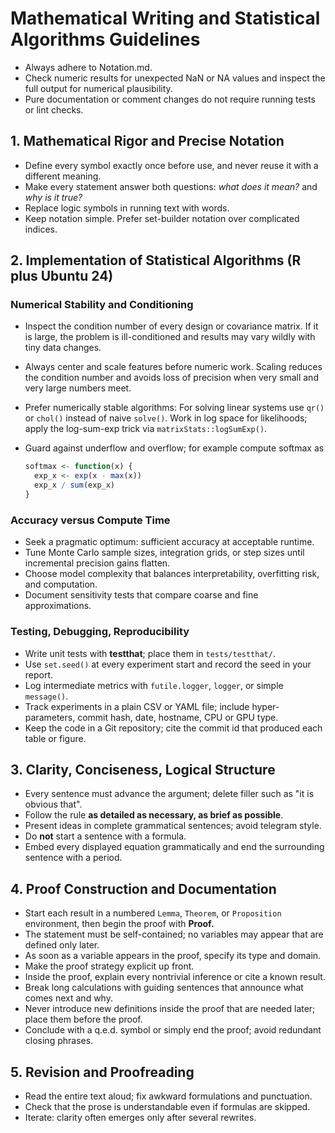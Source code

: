 # Mathematical Writing and Statistical Algorithms Guidelines

- Always adhere to Notation.md.
- Check numeric results for unexpected NaN or NA values and inspect the full output for numerical plausibility.
- Pure documentation or comment changes do not require running tests or lint checks.

## 1. Mathematical Rigor and Precise Notation

- Define every symbol exactly once before use, and never reuse it with a different meaning.  
- Make every statement answer both questions: *what does it mean?* and *why is it true?*  
- Replace logic symbols in running text with words.
- Keep notation simple. Prefer set-builder notation over complicated indices.  


## 2. Implementation of Statistical Algorithms (R plus Ubuntu 24)

### Numerical Stability and Conditioning

* Inspect the condition number of every design or covariance matrix.
  If it is large, the problem is ill-conditioned and results may vary wildly with tiny data changes.
* Always center and scale features before numeric work. Scaling reduces the condition number and avoids loss of precision when very small and very large numbers meet.
* Prefer numerically stable algorithms: For solving linear systems use `qr()` or `chol()` instead of naive `solve()`. Work in log space for likelihoods; apply the log-sum-exp trick via `matrixStats::logSumExp()`.
* Guard against underflow and overflow; for example compute softmax as

  ```r
  softmax <- function(x) {
    exp_x <- exp(x - max(x))
    exp_x / sum(exp_x)
  }
  ```

### Accuracy versus Compute Time

* Seek a pragmatic optimum: sufficient accuracy at acceptable runtime.
* Tune Monte Carlo sample sizes, integration grids, or step sizes until incremental precision gains flatten.
* Choose model complexity that balances interpretability, overfitting risk, and computation.
* Document sensitivity tests that compare coarse and fine approximations.

### Testing, Debugging, Reproducibility

* Write unit tests with **testthat**; place them in `tests/testthat/`.
* Use `set.seed()` at every experiment start and record the seed in your report.
* Log intermediate metrics with `futile.logger`, `logger`, or simple `message()`.
* Track experiments in a plain CSV or YAML file; include hyper-parameters, commit hash, date, hostname, CPU or GPU type.
* Keep the code in a Git repository; cite the commit id that produced each table or figure.

## 3. Clarity, Conciseness, Logical Structure

* Every sentence must advance the argument; delete filler such as "it is obvious that".
* Follow the rule **as detailed as necessary, as brief as possible**.
* Present ideas in complete grammatical sentences; avoid telegram style.
* Do **not** start a sentence with a formula.
* Embed every displayed equation grammatically and end the surrounding sentence with a period.

## 4. Proof Construction and Documentation

* Start each result in a numbered `Lemma`, `Theorem`, or `Proposition` environment, then begin the proof with **Proof.**
* The statement must be self-contained; no variables may appear that are defined only later.
* As soon as a variable appears in the proof, specify its type and domain.
* Make the proof strategy explicit up front.
* Inside the proof, explain every nontrivial inference or cite a known result.
* Break long calculations with guiding sentences that announce what comes next and why.
* Never introduce new definitions inside the proof that are needed later; place them before the proof.
* Conclude with a q.e.d. symbol or simply end the proof; avoid redundant closing phrases.

## 5. Revision and Proofreading

* Read the entire text aloud; fix awkward formulations and punctuation.
* Check that the prose is understandable even if formulas are skipped.
* Iterate: clarity often emerges only after several rewrites.

